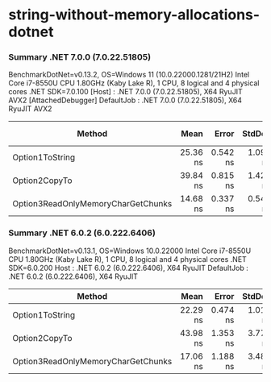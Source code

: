 # string-without-memory-allocations-dotnet

### Summary .NET 7.0.0 (7.0.22.51805)

BenchmarkDotNet=v0.13.2, OS=Windows 11 (10.0.22000.1281/21H2)
Intel Core i7-8550U CPU 1.80GHz (Kaby Lake R), 1 CPU, 8 logical and 4 physical cores
.NET SDK=7.0.100
  [Host]     : .NET 7.0.0 (7.0.22.51805), X64 RyuJIT AVX2  [AttachedDebugger]
  DefaultJob : .NET 7.0.0 (7.0.22.51805), X64 RyuJIT AVX2

|                             Method |     Mean |    Error |   StdDev | Ratio | RatioSD |   Gen0 | Allocated | Alloc Ratio |
|----------------------------------- |---------:|---------:|---------:|------:|--------:|-------:|----------:|------------:|
|                    Option1ToString | 25.36 ns | 0.542 ns | 1.095 ns |  1.00 |    0.00 | 0.0344 |     144 B |        1.00 |
|                      Option2CopyTo | 39.84 ns | 0.815 ns | 1.428 ns |  1.57 |    0.08 | 0.0669 |     280 B |        1.94 |
| Option3ReadOnlyMemoryCharGetChunks | 14.68 ns | 0.337 ns | 0.544 ns |  0.58 |    0.03 |      - |         - |        0.00 |


### Summary .NET 6.0.2 (6.0.222.6406)

BenchmarkDotNet=v0.13.1, OS=Windows 10.0.22000
Intel Core i7-8550U CPU 1.80GHz (Kaby Lake R), 1 CPU, 8 logical and 4 physical cores
.NET SDK=6.0.200
Host     : .NET 6.0.2 (6.0.222.6406), X64 RyuJIT
DefaultJob : .NET 6.0.2 (6.0.222.6406), X64 RyuJIT



|                             Method |     Mean |    Error |   StdDev |   Median | Ratio | RatioSD |  Gen 0 | Allocated |
|----------------------------------- |---------:|---------:|---------:|---------:|------:|--------:|-------:|----------:|
|                    Option1ToString | 22.29 ns | 0.474 ns | 1.011 ns | 22.04 ns |  1.00 |    0.00 | 0.0325 |     136 B |
|                      Option2CopyTo | 43.98 ns | 1.353 ns | 3.772 ns | 42.88 ns |  1.93 |    0.16 | 0.0669 |     280 B |
| Option3ReadOnlyMemoryCharGetChunks | 17.06 ns | 1.188 ns | 3.483 ns | 15.88 ns |  0.87 |    0.14 |      - |         - |

